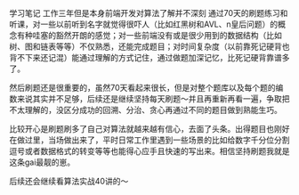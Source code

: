 学习笔记
工作三年但是本身前端开发对算法了解并不深刻
通过70天的刷题练习和听课，对一些以前听到名字就觉得很吓人（比如红黑树和AVL、n皇后问题）的概念有种哇塞的豁然开朗的感觉；对一些前端没有或是很少用到的数据结构（比如树、图和链表等等）不仅熟悉，还能完成题目；对时间复杂度（以前靠死记硬背也背不下来还记混）能通过理解的方式记住，通过做题加深记忆，比死记硬背靠谱多了。

然后刷题还是很重要的，虽然70天看起来很长，但是对整个题库以及每个题的编数来说其实并不足够，后续还是继续坚持每天刷题～并且再重新再看一遍，争取把不太理解的，没区分成功的回溯、分治、贪心再通过不同的题目做到熟能生巧。

比较开心是刷题刷多了自己对算法就越来越有信心，去面了头条。出得题目也刚好在做过里，当场做出来了，平时日常工作里遇到一些场景的比如给数字千分位分割逗号或者数据格式的转变等等也能得心应手且快速的写出来。相信坚持刷题我就是这条gai最靓的崽。

后续还会继续看算法实战40讲的～
